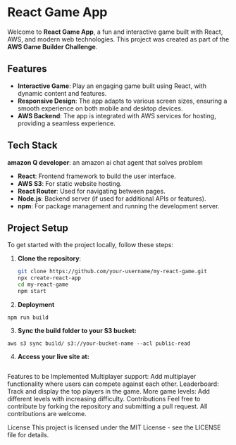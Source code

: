 # React Game App

Welcome to **React Game App**, a fun and interactive game built with React, AWS, and modern web technologies. This project was created as part of the **AWS Game Builder Challenge**.

## Features

- **Interactive Game**: Play an engaging game built using React, with dynamic content and features.
- **Responsive Design**: The app adapts to various screen sizes, ensuring a smooth experience on both mobile and desktop devices.
- **AWS Backend**: The app is integrated with AWS services for hosting, providing a seamless experience.

## Tech Stack

**amazon Q developer**: an amazon ai chat agent that solves problem

- **React**: Frontend framework to build the user interface.
- **AWS S3**: For static website hosting.
- **React Router**: Used for navigating between pages.
- **Node.js**: Backend server (if used for additional APIs or features).
- **npm**: For package management and running the development server.

## Project Setup

To get started with the project locally, follow these steps:

1. **Clone the repository**:

   ```bash
   git clone https://github.com/your-username/my-react-game.git
   npx create-react-app
   cd my-react-game
   npm start
   ```

2. **Deployment**

```
npm run build
```

3. **Sync the build folder to your S3 bucket:**

```
aws s3 sync build/ s3://your-bucket-name --acl public-read
```

4. **Access your live site at:**

```Access your live site at:

```

Features to be Implemented
Multiplayer support: Add multiplayer functionality where users can compete against each other.
Leaderboard: Track and display the top players in the game.
More game levels: Add different levels with increasing difficulty.
Contributions
Feel free to contribute by forking the repository and submitting a pull request. All contributions are welcome.

License
This project is licensed under the MIT License - see the LICENSE file for details.

